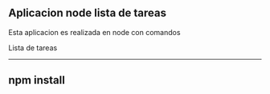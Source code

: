 ## Aplicacion node lista de tareas  

Esta aplicacion es realizada en node con comandos 

Lista de tareas


----
npm install
----